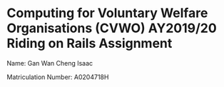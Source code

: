 # Computing for Voluntary Welfare Organisations (CVWO) AY2019/20 Riding on Rails Assignment 

Name: Gan Wan Cheng Isaac

Matriculation Number: A0204718H

